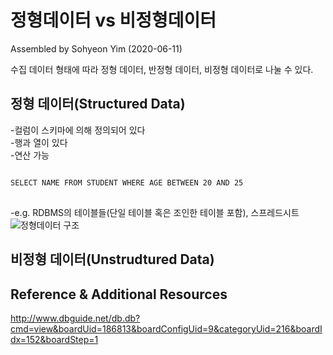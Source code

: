 # 정형데이터 vs 비정형데이터   
Assembled by Sohyeon Yim (2020-06-11)   

수집 데이터 형태에 따라 정형 데이터, 반정형 데이터, 비정형 데이터로 나눌 수 있다.   

## 정형 데이터(Structured Data)   
-컬럼이 스키마에 의해 정의되어 있다   
-행과 열이 있다   
-연산 가능   
<pre>
<code>
SELECT NAME FROM STUDENT WHERE AGE BETWEEN 20 AND 25
</code>
</pre>
-e.g. RDBMS의 테이블들(단일 테이블 혹은 조인한 테이블 포함), 스프레드시트   
![정형데이터 구조](https://user-images.githubusercontent.com/44013936/84292280-24844300-ab81-11ea-9c1a-7930b6d48015.gif)   


## 비정형 데이터(Unstrudtured Data)   

## Reference & Additional Resources
http://www.dbguide.net/db.db?cmd=view&boardUid=186813&boardConfigUid=9&categoryUid=216&boardIdx=152&boardStep=1

